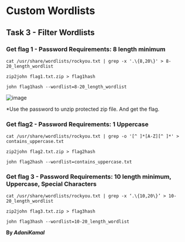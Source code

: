 # Custom Wordlists

## Task 3 - Filter Wordlists

### Get flag 1 - Password Requirements: 8 length minimum

```
cat /usr/share/wordlists/rockyou.txt | grep -x '.\{8,20\}' > 8-20_length_wordlist
```

```
zip2john flag1.txt.zip > flag1hash
```

```
john flag1hash --wordlist=8-20_length_wordlist
```

![image](https://user-images.githubusercontent.com/44063862/84015557-9eb09e00-a9ae-11ea-8604-67d1ea2d7997.png)

*Use the password to unzip protected zip file. And get the flag.

### Get flag2 - Password Requirements: 1 Uppercase

```
cat /usr/share/wordlists/rockyou.txt | grep -o '[^ ]*[A-Z][^ ]*' > contains_uppercase.txt
```

```
zip2john flag2.txt.zip > flag2hash
```

```
john flag2hash --wordlist=contains_uppercase.txt
```

### Get flag 3 - Password Requirements: 10 length minimum, Uppercase, Special Characters

```
cat /usr/share/wordlists/rockyou.txt | grep -x ‘.\{10,20\}’ > 10-20_length_wordlist
```

```
zip2john flag3.txt.zip > flag3hash
```

```
john flag3hash --wordlist=10-20_length_wordlist
```

**By _AdaniKamal_**
